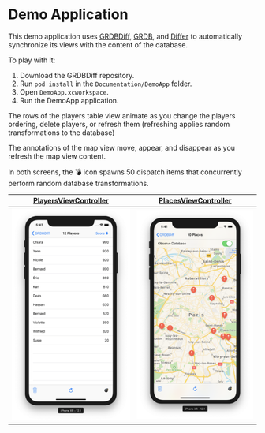 Demo Application
================

This demo application uses [GRDBDiff], [GRDB], and [Differ] to automatically synchronize its views with the content of the database.

To play with it:

1. Download the GRDBDiff repository.
2. Run `pod install` in the `Documentation/DemoApp` folder.
3. Open `DemoApp.xcworkspace`.
4. Run the DemoApp application.

The rows of the players table view animate as you change the players ordering, delete players, or refresh them (refreshing applies random transformations to the database)

The annotations of the map view move, appear, and disappear as you refresh the map view content.

In both screens, the :bomb: icon spawns 50 dispatch items that concurrently perform random database transformations.

| [PlayersViewController](DemoApp/PlayersViewController.swift) | [PlacesViewController](DemoApp/PlacesViewController.swift) |
| :-----: | :-----: |
| ![PlayersViewController Screenshot](Screenshots/PlayersViewController.png) | ![PlacesViewController Screenshot](Screenshots/PlacesViewController.png) |

[GRDBDiff]: https://github.com/groue/GRDBDiff
[GRDB]: https://github.com/groue/GRDB.swift
[Differ]: https://github.com/tonyarnold/Differ
